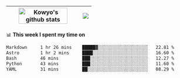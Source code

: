| <a href="https://github.com/anuraghazra/github-readme-stats"><img width="85%" src="https://github-readme-stats.vercel.app/api?username=kowyo&show_icons=true&hide_border=true&theme=transparent" alt="Kowyo's github stats" /></a> | <a href="https://github.com/anuraghazra/github-readme-stats"><img align="center" src="https://github-readme-stats.vercel.app/api/top-langs/?username=kowyo&exclude_repo=Engineering-Competition-Robot,mobile-robot&hide=c,assembly,shaderlab,hlsl,mathematica,cmake&layout=compact&hide_border=true&theme=transparent" /></a> |
| ------------- | ------------- |

📊 **This week I spent my time on**
<!--START_SECTION:waka-->

```txt
Markdown     1 hr 26 mins    █████▓░░░░░░░░░░░░░░░░░░░   22.81 %
Astro        1 hr 2 mins     ████░░░░░░░░░░░░░░░░░░░░░   16.60 %
Bash         46 mins         ███░░░░░░░░░░░░░░░░░░░░░░   12.27 %
Python       43 mins         ███░░░░░░░░░░░░░░░░░░░░░░   11.60 %
YAML         31 mins         ██░░░░░░░░░░░░░░░░░░░░░░░   08.29 %
```

<!--END_SECTION:waka-->
